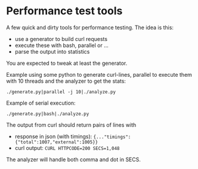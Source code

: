 Performance test tools
======================

A few quick and dirty tools for performance testing. The idea is this:

* use a generator to build curl requests
* execute these with bash, parallel or ...
* parse the output into statistics

You are expected to tweak at least the generator.

Example using some python to generate curl-lines, parallel to execute
them with 10 threads and the analyzer to get the stats:

```
./generate.py|parallel -j 10|./analyze.py
```

Example of serial execution:
```
./generate.py|bash|./analyze.py
```

The output from curl should return pairs of lines with

* response in json (with timings): ```{..."timings":{"total":1007,"external":1005}}```
* curl output: ```CURL HTTPCODE=200 SECS=1,048```

The analyzer will handle both comma and dot in SECS.

